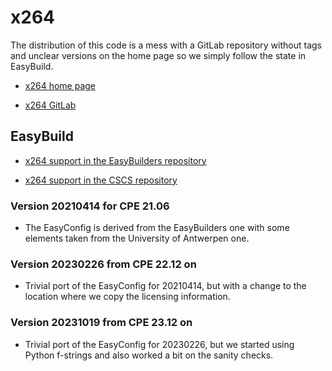 # x264

The distribution of this code is a mess with a GitLab repository without tags and unclear
versions on the home page so we simply follow the state in EasyBuild.

  * [x264 home page](https://www.videolan.org/developers/x264.html)

  * [x264 GitLab](https://code.videolan.org/videolan/x264)


## EasyBuild

  * [x264 support in the EasyBuilders repository](https://github.com/easybuilders/easybuild-easyconfigs/tree/develop/easybuild/easyconfigs/x/x264)

  * [x264 support in the CSCS repository](https://github.com/eth-cscs/production/tree/master/easybuild/easyconfigs/x/x264)


### Version 20210414 for CPE 21.06

  * The EasyConfig is derived from the EasyBuilders one with some elements taken
    from the University of Antwerpen one.


### Version 20230226 from CPE 22.12 on
    
  * Trivial port of the EasyConfig for 20210414, but with a change to the location
    where we copy the licensing information.


### Version 20231019 from CPE 23.12 on

  * Trivial port of the EasyConfig for 20230226, but we started using Python f-strings
    and also worked a bit on the sanity checks.

